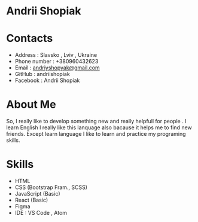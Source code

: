 # Andrii Shopiak
# Contacts
- Address : Slavsko , Lviv , Ukraine
- Phone number : +380960432623
- Email : andriyshopyak@gmail.com
- GitHub : andriishopiak
- Facebook : Andrii Shopiak
# About Me
So, I really like to develop something new and really helpfull for people . I learn English I really like this lanquage also bacause it helps me to find new friends.
Except learn language I like to learn and practice my programing skills.
# Skills
- HTML
- CSS (Bootstrap Fram., SCSS)
- JavaScript (Basic)
- React (Basic)
- Figma
- IDE : VS Code , Atom